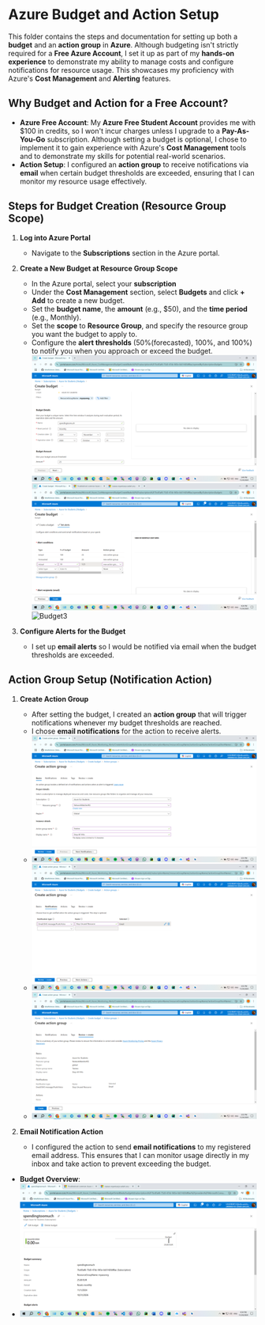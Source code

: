 # Azure Budget and Action Setup

This folder contains the steps and documentation for setting up both a **budget** and an **action group** in **Azure**. 
Although budgeting isn't strictly required for a **Free Azure Account**, I set it up as part of my **hands-on experience** to demonstrate my ability to manage costs and configure notifications for resource usage. This showcases my proficiency with Azure's **Cost Management** and **Alerting** features.

## Why Budget and Action for a Free Account?
- **Azure Free Account**: My **Azure Free Student Account** provides me with $100 in credits, so I won't incur charges unless I upgrade to a **Pay-As-You-Go** subscription. Although setting a budget is optional, I chose to implement it to gain experience with Azure's **Cost Management** tools and to demonstrate my skills for potential real-world scenarios.
- **Action Setup**: I configured an **action group** to receive notifications via **email** when certain budget thresholds are exceeded, ensuring that I can monitor my resource usage effectively.

## Steps for Budget Creation (Resource Group Scope)
1. **Log into Azure Portal**
   - Navigate to the **Subscriptions** section in the Azure portal.

2. **Create a New Budget at Resource Group Scope**
   - In the Azure portal, select your **subscription**
   - Under the **Cost Management** section, select **Budgets** and click **+ Add** to create a new budget.
   - Set the **budget name**, the **amount** (e.g., $50), and the **time period** (e.g., Monthly). 
   - Set the **scope** to **Resource Group**, and specify the resource group you want the budget to apply to.
   - Configure the **alert thresholds** (50%(forecasted), 100%, and 100%) to notify you when you approach or exceed the budget.
     ![Budget1](screenshots/Budget1.png)
     ![Budget1](screenshots/Budget2.png)
     ![Budget3](screenshots/Budget_Alerts-Overview.png)
     
3. **Configure Alerts for the Budget**
   - I set up **email alerts** so I would be notified via email when the budget thresholds are exceeded.

## Action Group Setup (Notification Action)
1. **Create Action Group**
   - After setting the budget, I created an **action group** that will trigger notifications whenever my budget thresholds are reached.
   - I chose **email notifications** for the action to receive alerts.
   -   ![Action1](screenshots/Action1.png)
   -   ![Action2](screenshots/Action2.png)
   -   ![Action3](screenshots/Action3.png)

2. **Email Notification Action**
   - I configured the action to send **email notifications** to my registered email address. This ensures that I can monitor usage directly in my inbox and take action to prevent exceeding the budget.

- **Budget Overview**:
-  ![Budget2](screenshots/Budget_Created.png)
 
  
